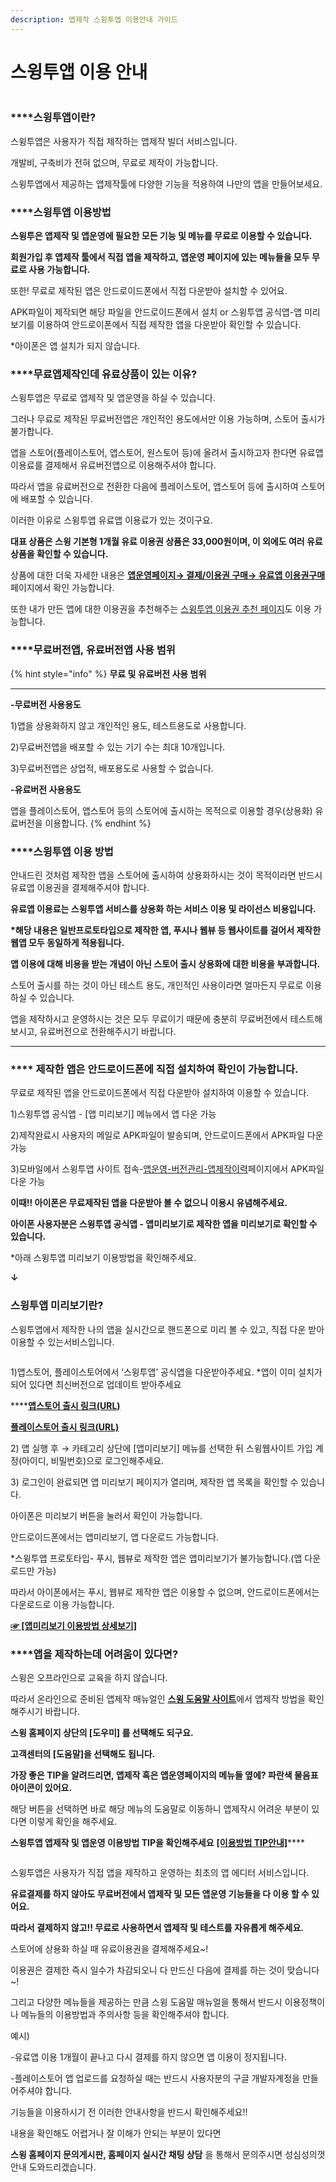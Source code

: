 ```yaml
---
description: 앱제작 스윙투앱 이용안내 가이드
---
```


# 스윙투앱 이용 안내

<figure><img src="../../.gitbook/assets/구분선.PNG" alt=""><figcaption></figcaption></figure>

### ****<img src="../../.gitbook/assets/image.png" alt="" data-size="line">**스윙투앱이란?**

스윙투앱은 사용자가 직접 제작하는 앱제작 빌더 서비스입니다.

개발비, 구축비가 전혀 없으며, 무료로 제작이 가능합니다.

스윙투앱에서 제공하는 앱제작툴에 다양한 기능을 적용하여 나만의 앱을 만들어보세요.



### ****<img src="../../.gitbook/assets/image.png" alt="" data-size="line">**스윙투앱 이용방법**

**스윙투은 앱제작 및 앱운영에 필요한 모든 기능 및 메뉴를 무료로 이용할 수 있습니다.**

**회원가입 후 앱제작 툴에서 직접 앱을 제작하고, 앱운영 페이지에 있는 메뉴들을 모두 무료로 사용 가능합니다.**

또한! 무료로 제작된 앱은 안드로이드폰에서 직접 다운받아 설치할 수 있어요.

APK파일이 제작되면 해당 파일을 안드로이드폰에서 설치 or 스윙투앱 공식앱-앱 미리보기를 이용하여 안드로이폰에서 직접 제작한 앱을 다운받아 확인할 수 있습니다.&#x20;

&#x20;\*아이폰은 앱 설치가 되지 않습니다.&#x20;



### ****<img src="../../.gitbook/assets/image.png" alt="" data-size="line">**무료앱제작인데 유료상품이 있는 이유?**

스윙투앱은 무료로 앱제작 및 앱운영을 하실 수 있습니다.

그러나 무료로 제작된 무료버전앱은 개인적인 용도에서만 이용 가능하며, 스토어 출시가 불가합니다.&#x20;

앱을 스토어(플레이스토어, 앱스토어, 원스토어 등)에 올려서 출시하고자 한다면  유료앱 이용료를 결제해서 유료버전앱으로 이용해주셔야 합니다.&#x20;

따라서 앱을 유료버전으로 전환한 다음에 플레이스토어, 앱스토어 등에 출시하여 스토어에 배포할 수 있습니다.&#x20;

이러한 이유로 스윙투앱 유료앱 이용료가 있는 것이구요.

**대표 상품은 스윙 기본형 1개월 유료 이용권 상품은 33,000원이며, 이 외에도 여러 유료 상품을 확인할 수 있습니다.**

상품에 대한  더욱 자세한 내용은 [**앱운영페이지→ 결제/이용권 구매→ 유료앱 이용권구매**](http://www.swing2app.co.kr/view/new\_product\_list\_by\_use\_term) 페이지에서 확인 가능합니다.

또한 내가 만든 앱에 대한 이용권을 추천해주는 [스윙투앱 이용권 추천 페이지](http://www.swing2app.co.kr/view/payment\_list\_by\_recommend\_voucher)도 이용 가능합니다.&#x20;



### ****<img src="../../.gitbook/assets/image.png" alt="" data-size="line">**무료버전앱, 유료버전앱 사용 범위**

{% hint style="info" %}
**무료 및 유료버전 사용 범위**

****

**-무료버전 사용용도**

1\)앱을 상용화하지 않고 개인적인 용도, 테스트용도로 사용합니다.&#x20;

2\)무료버전앱을 배포할 수 있는 기기 수는 최대 10개입니다.

3\)무료버전앱은 상업적, 배포용도로 사용할 수 없습니다.&#x20;



**-유료버전 사용용도**

앱을 플레이스토어, 앱스토어 등의 스토어에 출시하는 목적으로 이용할 경우(상용화) 유료버전을 이용합니다.
{% endhint %}



### ****<img src="../../.gitbook/assets/image.png" alt="" data-size="line">**스윙투앱 이용 방법**

안내드린 것처럼 제작한 앱을 스토어에 출시하여 상용화하시는 것이 목적이라면 반드시 유료앱 이용권을 결제해주셔야 합니다.

**유료앱 이용료는 스윙투앱 서비스를 상용화 하는 서비스 이용 및 라이선스 비용입니다.**

**\*해당 내용은 일반프로토타입으로 제작한 앱, 푸시나 웹뷰 등 웹사이트를 걸어서 제작한 웹앱 모두 동일하게 적용됩니다.**&#x20;

**앱 이용에 대해 비용을 받는 개념이 아닌 스토어 출시 상용화에 대한 비용을 부과합니다.**&#x20;

스토어 출시를 하는 것이 아닌 테스트 용도, 개인적인 사용이라면 얼마든지 무료로 이용하실 수 있습니다.

앱을 제작하시고 운영하시는 것은 모두 무료이기 때문에 충분히 무료버전에서 테스트해보시고, 유료버전으로 전환해주시기 바랍니다.&#x20;

****

### ****<img src="../../.gitbook/assets/image.png" alt="" data-size="line"> **제작한 앱은 안드로이드폰에 직접 설치하여 확인이 가능합니다.**

무료로 제작된 앱을 안드로이드폰에서 직접 다운받아 설치하여 이용할 수 있습니다.

1\)스윙투앱 공식앱 - \[앱 미리보기] 메뉴에서 앱 다운 가능

2\)제작완료시 사용자의 메일로 APK파일이 발송되며, 안드로이드폰에서 APK파일 다운 가능

3\)모바일에서 스윙투앱 사이트 접속-[앱운영-버전관리-앱제작이력](http://www.swing2app.co.kr/view/app\_work\_history)페이지에서 APK파일 다운 가능



**이때!! 아이폰은 무료제작된 앱을 다운받아 볼 수 없으니 이용시 유념해주세요.**

**아이폰 사용자분은 스윙투앱 공식앱 - 앱미리보기로 제작한 앱을 미리보기로 확인할 수 있습니다.**

\*아래 스윙투앱 미리보기 이용방법을 확인해주세요.

**↓**

### **스윙투앱 미리보기란?**

스윙투앱에서 제작한 나의 앱을 실시간으로 핸드폰으로 미리 볼 수 있고, 직접 다운 받아 이용할 수 있는서비스입니다.&#x20;

<figure><img src="../../.gitbook/assets/앱미리보기-1.png" alt=""><figcaption></figcaption></figure>

1\)앱스토어, 플레이스토어에서 ‘스윙투앱’ 공식앱을 다운받아주세요.  \*앱이 이미 설치가 되어 있다면 최신버전으로 업데이트 받아주세요

****<img src="../../.gitbook/assets/image.png" alt="" data-size="line">[**앱스토어 출시 링크(URL)**](https://itunes.apple.com/us/app/%EC%8A%A4%EC%9C%99%ED%88%AC%EC%95%B1-swing2app/id1089434204?l=ko\&ls=1\&mt=8)

****<img src="../../.gitbook/assets/image.png" alt="" data-size="line">****[**플레이스토어 출시 링크(URL)**](https://play.google.com/store/apps/details?id=com.hustay.swing.n24b9904fe8b52497d87aaa75f795b5f96)

2\) 앱 실행 후 → 카테고리 상단에 \[앱미리보기] 메뉴를 선택한 뒤 스윙웹사이트 가입 계정(아이디, 비밀번호)으로 로그인해주세요.

3\) 로그인이 완료되면 앱 미리보기 페이지가 열리며, 제작한 앱 목록을 확인할 수 있습니다.&#x20;

아이폰은 미리보기 버튼을 눌러서 확인이 가능합니다.&#x20;

안드로이드폰에서는 앱미리보기, 앱 다운로드 가능합니다.

\*스윙투앱 프로토타입- 푸시, 웹뷰로 제작한 앱은 앱미리보기가 불가능합니다.(앱 다운로드만 가능)

따라서 아이폰에서는 푸시, 웹뷰로 제작한 앱은 이용할 수 없으며, 안드로이드폰에서는 다운로드로 이용 가능합니다.&#x20;

****[**☞ \[앱미리보기 이용방법 상세보기\]**](../swingpreview.md)****



### ****<img src="../../.gitbook/assets/image.png" alt="" data-size="line">**앱을 제작하는데 어려움이 있다면?**

스윙은 오프라인으로 교육을 하지 않습니다.

따라서 온라인으로 준비된 앱제작 매뉴얼인 [**스윙 도움말 사이트**](https://documentation.swing2app.co.kr/)에서 앱제작 방법을 확인해주시기 바랍니다.

**스윙 홈페이지 상단의 \[도우미] 를 선택해도 되구요.**&#x20;

**고객센터의 \[도움말]을 선택해도 됩니다.**

**가장 좋은 TIP을 알려드리면, 앱제작 혹은 앱운영페이지의 메뉴들 옆에? 파란색 물음표아이콘이 있어요.**

해당 버튼을 선택하면 바로 해당 메뉴의 도움말로 이동하니 앱제작시 어려운 부분이 있다면 이렇게 확인을 해주세요.

**스윙투앱 앱제작 및 앱운영 이용방법 TIP을 확인해주세요**  [**\[이용방법 TIP안내\]**](https://documentation.swing2app.co.kr/manual/guide/appproduction-tip)****

<figure><img src="../../.gitbook/assets/구분선 (1).PNG" alt=""><figcaption></figcaption></figure>

스윙투앱은 사용자가 직접 앱을 제작하고 운영하는 최초의 앱 에디터 서비스입니다.

**유료결제를 하지 않아도 무료버전에서 앱제작 및 모든 앱운영 기능들을 다 이용 할 수 있어요.**

**따라서 결제하지 않고!! 무료로 사용하면서 앱제작 및 테스트를 자유롭게 해주세요.**

스토어에 상용화 하실 때 유료이용권을 결제해주세요\~!&#x20;



이용권은 결제한 즉시 일수가 차감되오니 다 만드신 다음에 결제를 하는 것이 맞습니다\~!

그리고 다양한 메뉴들을 제공하는 만큼 스윙 도움말 매뉴얼을 통해서 반드시 이용정책이나 메뉴들의 이용방법과 주의사항 등을 확인해주셔야 합니다.&#x20;

예시)

&#x20;\-유료앱 이용 1개월이 끝나고 다시 결제를 하지 않으면 앱 이용이 정지됩니다.

\-플레이스토어 앱 업로드를 요청하실 때는 반드시 사용자분의 구글 개발자계정을 만들어주셔야 합니다.



기능들을 이용하시기 전 이러한 안내사항을 반드시 확인해주세요!!

내용을 확인해도 어렵거나 잘 이해가 안되는 부분이 있다면&#x20;

**스윙 홈페이지 문의게시판, 홈페이지 실시간 채팅 상담** 을 통해서 문의주시면 성심성의껏 안내 도와드리겠습니다.

